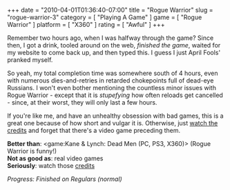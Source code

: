 +++
date = "2010-04-01T01:36:40-07:00"
title = "Rogue Warrior"
slug = "rogue-warrior-3"
category = [ "Playing A Game" ]
game = [ "Rogue Warrior" ]
platform = [ "X360" ]
rating = [ "Awful" ]
+++

Remember two hours ago, when I was halfway through the game?  Since then, I got a drink, tooled around on the web, <i>finished the game</i>, waited for my website to come back up, and then typed this.  I guess I just April Fools' pranked myself.

So yeah, my total completion time was somewhere south of 4 hours, even with numerous dies-and-retries in retarded chokepoints full of dead-eye Russians.  I won't even bother mentioning the countless minor issues with Rogue Warrior - except that it is <i>stupefying</i> how often reloads get cancelled - since, at their worst, they will only last a few hours.

If you're like me, and have an unhealthy obsession with bad games, this is a great one because of how short and vulgar it is.  Otherwise, just <a href="http://www.youtube.com/watch?v=NsusJVaAWf8">watch the credits</a> and forget that there's a video game preceding them.

<b>Better than</b>: <game:Kane & Lynch: Dead Men (PC, PS3, X360)> (Rogue Warrior is funny!)  
<b>Not as good as</b>: real video games  
<b>Seriously</b>: watch those <a href="http://www.youtube.com/watch?v=NsusJVaAWf8">credits</a>

<i>Progress: Finished on Regulars (normal)</i>
